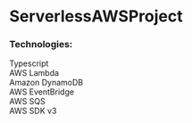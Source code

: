 # ServerlessAWSProject

### Technologies:

Typescript  
AWS Lambda  
Amazon DynamoDB  
AWS EventBridge  
AWS SQS  
AWS SDK v3
